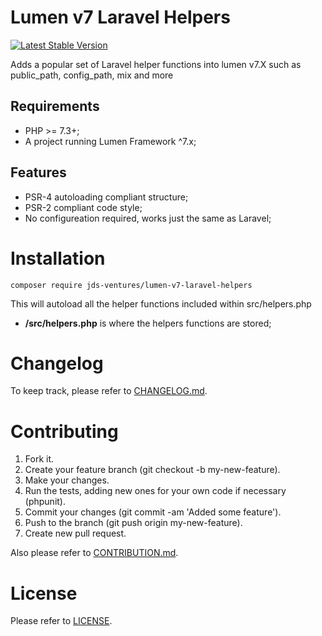 Lumen v7 Laravel Helpers
============

[![Latest Stable Version](https://github.com/jds-ventures/lumen-v7-laravel-helpers)](https://github.com/jds-ventures/lumen-v7-laravel-helpers)

Adds a popular set of Laravel helper functions into lumen v7.X such as public_path, config_path, mix and more

Requirements
------------

* PHP >= 7.3+;
* A project running Lumen Framework ^7.x;

Features
--------

* PSR-4 autoloading compliant structure;
* PSR-2 compliant code style;
* No configureation required, works just the same as Laravel;

Installation
============

    composer require jds-ventures/lumen-v7-laravel-helpers
    
This will autoload all the helper functions included within src/helpers.php

* **/src/helpers.php** is where the helpers functions are stored;


Changelog
=========

To keep track, please refer to [CHANGELOG.md](https://github.com/jds-ventures/lumen-v7-laravel-helpers/blob/master/CHANGELOG.md).

Contributing
============

1. Fork it.
2. Create your feature branch (git checkout -b my-new-feature).
3. Make your changes.
4. Run the tests, adding new ones for your own code if necessary (phpunit).
5. Commit your changes (git commit -am 'Added some feature').
6. Push to the branch (git push origin my-new-feature).
7. Create new pull request.

Also please refer to [CONTRIBUTION.md](https://github.com/jds-ventures/lumen-v7-laravel-helpers/blob/master/CONTRIBUTION.md).

License
=======

Please refer to [LICENSE](https://github.com/jds-ventures/lumen-v7-laravel-helpers/blob/master/LICENSE).
